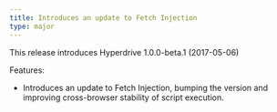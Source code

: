 ```yaml
---
title: Introduces an update to Fetch Injection
type: major
---
```



This release introduces Hyperdrive 1.0.0-beta.1 (2017-05-06)

Features:

* Introduces an update to Fetch Injection, bumping the version and improving cross-browser stability of script execution.